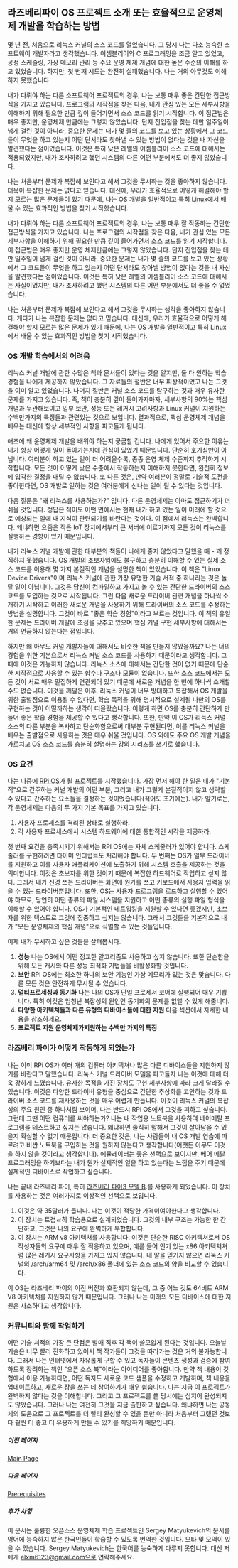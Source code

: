 ## 라즈베리파이 OS 프로젝트 소개 또는 효율적으로 운영체제 개발을 학습하는 방법

몇 년 전, 처음으로 리눅스 커널의 소스 코드를 열었습니다. 그 당시 나는 다소 능숙한 소프트웨어 개발자라고 생각했습니다. 어셈블리어와 C 프로그래밍을 조금 알고 있었고, 공정 스케줄링, 가상 메모리 관리 등 주요 운영 체제 개념에 대한 높은 수준의 이해를 하고 있었습니다. 하지만, 첫 번째 시도는 완전히 실패했습니다. 나는 거의 아무것도 이해하지 못했습니다.

내가 다뤄야 하는 다른 소프트웨어 프로젝트의 경우, 나는 보통 매우 좋은 간단한 접근방식을 가지고 있습니다. 프로그램의 시작점을 찾은 다음, 내가 관심 있는 모든 세부사항을 이해하기 위해 필요한 만큼 깊이 들어가면서 소스 코드를 읽기 시작합니다. 이 접근법은 매우 좋지만, 운영체제 만큼에는 그렇지 않았습니다. 단지 진입점을 찾는 데만 일주일이 넘게 걸린 것이 아니라, 중요한 문제는 내가 몇 줄의 코드를 보고 있는 상황에서 그 코드들이 무엇을 하고 있는지 어떤 단서라도 찾아낼 수 있는 방법이 없다는 것을 내 자신을 발견했다는 점이었습니다. 이것은 특히 낮은 레벨의 어셈블리어 소스 코드에 대해서는 적용되었지만, 내가 조사하려고 했던 시스템의 다른 어떤 부분에서도 더 좋지 않았습니다.

나는 처음부터 문제가 복잡해 보인다고 해서 그것을 무시하는 것을 좋아하지 않습니다. 더욱이 복잡한 문제는 없다고 믿습니다. 대신에, 우리가 효율적으로 어떻게 해결해야 할지 모르는 많은 문제들이 있기 때문에, 나는 OS 개발을 일반적이고 특히 Linux에서 배울 수 있는 효과적인 방법을 찾기 시작했습니다.

내가 다뤄야 하는 다른 소프트웨어 프로젝트의 경우, 나는 보통 매우 잘 작동하는 간단한 접근방식을 가지고 있습니다. 나는 프로그램의 시작점을 찾은 다음, 내가 관심 있는 모든 세부사항을 이해하기 위해 필요한 만큼 깊이 들어가면서 소스 코드를 읽기 시작합니다. 이 접근법은 매우 좋지만 운영 체제만큼에는 그렇지 않았습니다. 단지 진입점을 찾는 데만 일주일이 넘게 걸린 것이 아니라, 중요한 문제는 내가 몇 줄의 코드를 보고 있는 상황에서 그 코드들이 무엇을 하고 있는지 어떤 단서라도 찾아낼 방법이 없다는 것을 내 자신을 발견했다는 점이었습니다. 이것은 특히 낮은 레벨의 어셈블리어 소스 코드에 대해서는 사실이었지만, 내가 조사하려고 했던 시스템의 다른 어떤 부분에서도 더 좋을 수 없었습니다.

나는 처음부터 문제가 복잡해 보인다고 해서 그것을 무시하는 생각을 좋아하지 않습니다. 게다가 나는 복잡한 문제는 없다고 믿습니다. 대신에, 우리가 효율적으로 어떻게 해결해야 할지 모르는 많은 문제가 있기 때문에, 나는 OS 개발을 일반적이고 특히 Linux에서 배울 수 있는 효과적인 방법을 찾기 시작했습니다.

### OS 개발 학습에서의 어려움

리눅스 커널 개발에 관한 수많은 책과 문서들이 있다는 것을 알지만, 둘 다 원하는 학습 경험을 나에게 제공하지 않았습니다. 그 자료들의 절반은 너무 피상적이었고 나는 그것을 이미 알고 있었습니다. 나머지 절반은 커널 소스 코드를 탐구하는 것과 매우 유사한 문제를 가지고 있습니다. 즉, 책이 충분히 깊이 들어가자마자, 세부사항의 90%는 핵심 개념과 무관해보이고 일부 보안, 성능 또는 레거시 고려사항과 Linux 커널이 지원하는 수백만가지의 특징들과 관련있는 것으로 보입니다. 결과적으로, 핵심 운영체제 개념을 배우는 대신에 항상 세부적인 사항을 파고들게 됩니다.

애초에 왜 운영체제 개발을 배워야 하는지 궁금할 겁니다. 나에게 있어서 주요한 이유는 내가 항상 어떻게 일이 돌아가는지에 관심이 있었기 때문입니다. 단순히 호기심만이 아닙니다. 여러분이 하고 있는 일이 더 어려울수록, 종종 운영 체제 수준까지 추적하기 시작합니다. 모든 것이 어떻게 낮은 수준에서 작동하는지 이해하지 못한다면, 완전히 정보에 입각한 결정을 내릴 수 없습니다. 또 다른 것은, 만약 여러분이 정말로 기술적 도전을 좋아한다면, OS 개발로 일하는 것은 여러분에게 신나는 일이 될 수 있다는 것입니다.

다음 질문은 "왜 리눅스를 사용하는가?" 입니다. 다른 운영체제는 아마도 접근하기가 더 쉬울 것입니다. 정답은 적어도 어떤 면에서는 현재 내가 하고 있는 일이 미래에 할 것으로 예상되는 일에 내 지식이 관련되기를 바란다는 것이다. 이 점에서 리눅스는 완벽합니다. 왜냐하면 요즘은 작은 IoT 장치에서부터 큰 서버에 이르기까지 모든 것이 리눅스를 실행하는 경향이 있기 때문입니다.

내가 리눅스 커널 개발에 관한 대부분의 책들이 나에게 좋지 않았다고 말했을 때 - 꽤 정직하지 못했습니다. OS 개발의 초보자임에도 불구하고 충분히 이해할 수 있는 실제 소스 코드를 이용해 몇 가지 본질적인 개념을 설명한 책이 있었습니다. 이 책은 "Linux Device Drivers"이며 리눅스 커널에 관한 가장 유명한 기술 서적 중 하나라는 것은 놀랄 일이 아닙니다. 그것은 당신이 컴파일하고 가지고 놀 수 있는 간단한 드라이버의 소스 코드를 도입하는 것으로 시작됩니다. 그런 다음 새로운 드라이버 관련 개념을 하나씩 소개하기 시작하고 이러한 새로운 개념을 사용하기 위해 드라이버의 소스 코드를 수정하는 방법을 설명합니다. 그것이 바로 "좋은 학습 경험"이라고 부르는 것입니다. 이 책의 유일한 문제는 드라이버 개발에 초점을 맞추고 있으며 핵심 커널 구현 세부사항에 대해서는 거의 언급하지 않는다는 점입니다.

하지만 왜 아무도 커널 개발자들에 대해서도 비슷한 책을 만들지 않았을까요? 나는 너의 경험을 위한 기본으로서 리눅스 커널 소스 코드를 사용하기 때문이라고 생각합니다. 그때에 이것은 가능하지 않습니다. 리눅스 소스에 대해서는 간단한 것이 없기 때문에 단순한 시작점으로 사용할 수 있는 함수나 구조나 모듈이 없습니다. 또한 소스 코드에서는 모든 것이 서로 매우 밀집하게 연관되어 있기 때문에 새로운 개념을 한 번에 하나씩 소개할 수도 없습니다. 이것을 깨달은 이후, 리눅스 커널이 너무 방대하고 복잡해서 OS 개발을 위한 출발점으로 이용될 수 없다면, 학습 목적을 위해 명시적으로 설계될 나만의 OS를 구현하는 것이 어떨까하는 생각이 떠올랐습니다. 이렇게 하면 OS를 충분히 간단하게 만들어 좋은 학습 경험을 제공할 수 있다고 생각합니다. 또한, 만약 이 OS가 리눅스 커널 소스의 다른 부분을 복사하고 단순화함으로써 대부분 구현된다면, 이를 리눅스 커널을 배우는 출발점으로 사용하는 것은 매우 쉬울 것입니다. OS 외에도 주요 OS 개발 개념을 가르치고 OS 소스 코드를 충분히 설명하는 강의 시리즈를 쓰기로 했습니다.

### OS 요건

나는 나중에 [RPi OS](https://github.com/s-matyukevich/raspberry-pi-os)가 될 프로젝트를 시작했습니다. 가장 먼저 해야 한 일은 내가 "기본적"으로 간주하는 커널 개발의 어떤 부분, 그리고 내가 그렇게 본질적이지 않고 생략할 수 있다고 간주하는 요소들을 결정하는 것이었습니다(적어도 초기에는). 내가 알기로는, 각 운영체제는 다음의 두 가지 기본 목표를 가지고 있습니다.

1. 사용자 프로세스를 격리된 상태로 실행하라.
2. 각 사용자 프로세스에서 시스템 하드웨어에 대한 통합적인 시각을 제공하라.

첫 번째 요건을 충족시키기 위해서는 RPi OS에는 자체 스케줄러가 있어야 합니다. 스케줄러를 구현하려면 타이머 인터럽트도 처리해야 합니다. 두 번째는 OS가 일부 드라이버를 지원하고 이를 사용자 애플리케이션에 노출하기 위해 시스템 호출을 제공하는 것을 의미합니다. 이것은 초보자를 위한 것이기 때문에 복잡한 하드웨어로 작업하고 싶지 않다. 그래서 내가 신경 쓰는 드라이버는 화면에 뭔가를 쓰고 키보드에서 사용자 입력을 읽을 수 있는 드라이버뿐입니다. 또한, OS는 사용자 프로그램을 로드하고 실행할 수 있어야 하므로, 당연히 어떤 종류의 파일 시스템을 지원하고 어떤 종류의 실행 파일 형식을 이해할 수 있어야 합니다. OS가 기본적인 네트워킹을 지원할 수 있다면 좋겠지만, 초보자를 위한 텍스트로 그것에 집중하고 싶지는 않습니다. 그래서 그것들을 기본적으로 내가 "모든 운영체제의 핵심 개념"으로 식별할 수 있는 것들입니다.

이제 내가 무시하고 싶은 것들을 살펴봅시다.
1. **성능** 나는 OS에서 어떤 정교한 알고리즘도 사용하고 싶지 않습니다. 또한 단순함을 위해 모든 캐시와 다른 성능 최적화 기법들을 비활성화할 것입니다.
1. **보안** RPi OS에는 최소한 하나의 보안 기능인 가상 메모리가 있는 것은 맞습니다. 다른 모든 것은 안전하게 무시될 수 있습니다.
1. **멀티프로세싱과 동기화** 나는 나의 OS가 단일 프로세서 코어에 실행되어 매우 기쁩니다. 특히 이것은 엄청난 복잡성의 원인인 동기화의 문제를 없앨 수 있게 해줍니다.
1. **다양한 아키텍쳐들과 다른 유형의 디바이스들에 대한 지원** 다음 섹션에서 자세한 내용을 참조하세요.
1. **프로젝트 지원 운영체제가지원하는 수백만 가지의 특징**


### 라즈베리 파이가 어떻게 작동하게 되었는가

나는 이미 RPi OS가 여러 개의 컴퓨터 아키텍쳐나 많은 다른 디바이스들을 지원하지 않기를 바란다고 말했습니다. 리눅스 커널 드라이버 모델을 파고들자 나는 이것에 대해 더욱 강하게 느꼈습니다. 유사한 목적을 가진 장치도 구현 세부사항에 따라 크게 달라질 수 있습니다. 이것은 다양한 드라이버 유형을 중심으로 간단한 추상화를 고안하는 것과 드라이버 소스 코드를 재사용하는 것을 매우 어렵게 만듭니다. 이것이 리눅스 커널의 복잡성의 주요 원인 중 하나처럼 보이며, 나는 반드시 RPi OS에서 그것을 피하고 싶습니다. 그런데 그땐 어떤 컴퓨터를 써야하는가? 나는 내 작업용 노트북을 사용하여 베어메탈 프로그램을 테스트하고 싶지는 않습니다. 왜냐하면 솔직히 말해서 그것이 살아남을 수 있을지 확실할 수 없기 때문입니다. 더 중요한 것은, 나는 사람들이 내 OS 개발 연습에 따르려고 비싼 노트북을 구입하는 것을 원하지 않는다고 생각합니다(어쨋든 아무도 이것을 하지 않을 것이라고 생각합니다). 에뮬레이터는 좋은 선택으로 보이지만, 베어 메탈 프로그래밍을 하기보다는 내가 뭔가 실제적인 일을 하고 있는다는 느낌을 주기 때문에 실제적인 디바이스로 작업하고 싶습니다.

나는 끝내 라즈베리 파이, 특히 [라즈베리 파이3 모델 B](https://www.raspberrypi.org/products/raspberry-pi-3-model-b/).를 사용하게 되었습니다. 이 장치를 사용하는 것은 여러가지로 이상적인 선택으로 보입니다.

1. 이것은 약 35달러가 듭니다. 나는 이것이 적당한 가격이여야한다고 생각합니다.
1. 이 장치는 트겹ㄹ히 학습용으로 설계되었습니다. 그것의 내부 구조는 가능한 한 간단하고, 그것은 나의 요구에 완벽하게 부합합니다.
1. 이 장치는 ARM v8 아키텍쳐를 사용합니다. 이것은 단순한 RISC 아키텍쳐로서 OS 작성자들의 요구에 매우 잘 적응하고 있으며, 예를 들어 인기 있는 x86 아키텍처처럼 많은 레거시 요구사항을 가지고 있지 않습니다. 내 말을 믿기지 않으면 리눅스 커널의 /arch/arm64 및 /arch/x86 폴더에 있는 소스 코드의 양을 비교할 수 있습니다.

이 OS는 라즈베리 파이의 이전 버전과 호환되지 않는데, 그 중 어느 것도 64비트 ARM V8 아키텍처를 지원하지 않기 때문입니다. 그러나 나는 미래의 모든 디바이스에 대한 지원은 사소하다고 생각합니다.

### 커뮤니티와 함께 작업하기

어떤 기술 서적의 가장 큰 단점은 발매 직후 각 책이 쓸모없게 된다는 것입니다. 오늘날 기술은 너무 빨리 진화하고 있어서 책 작가들이 그것을 따라가는 것은 거의 불가능합니다. 그래서 나는 인터넷에서 자유롭게 구할 수 있고 독자들이 콘텐츠 생성과 검증에 참여하도록 장려하는 책인 "오픈 소스 북"이라는 아이디어를 좋아합니다. 만약 책 내용이 깃헙에서 이용 가능하다면, 어떤 독자도 새로운 코드 샘플을 수정하고 개발하며, 책 내용을 업데이트하고, 새로운 장을 쓰는 데 참여하기가 매우 쉽습니다. 나는 지금 이 프로젝트가 완벽하지 않다는 것을 이해합니다. 그리고 그 프로젝트를 쓸 당시에는 심지어 완성되지도 않았습니다. 그러나 나는 여전히 그것을 지금 출판하고 싶습니다. 왜냐하면 나는 공동체의 도움으로 그 프로젝트를 더 빨리 완성할 수 있을 뿐만 아니라 처음부터 그랬던 것보다 훨씬 더 좋고 더 유용하게 만들 수 있기를 희망하기 때문입니다.

##### 이전 페이지

[Main Page](https://github.com/s-matyukevich/raspberry-pi-os#learning-operating-system-development-using-linux-kernel-and-raspberry-pi)

##### 다음 페이지

[Prerequisites](../Prerequisites.md)

##### 추가 사항

이 문서는 훌륭한 오픈소스 운영체제 학습 프로젝트인 Sergey Matyukevich의 문서를 영어에 능숙하지 않은 한국인들이 학습할 수 있도록 번역한 것입니다. 오타 및 오역이 있을 수 있습니다. Sergey Matyukevich는 한국어를 능숙하게 다루지 못합니다. 대신 저에게 elxm6123@gmail.com으로 연락해주세요.
